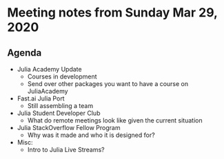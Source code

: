 # Meeting notes from Sunday Mar 29, 2020

## Agenda
- Julia Academy Update
  - Courses in development
  - Send over other packages you want to have a course on JuliaAcademy
- Fast.ai Julia Port
  - Still assembling a team
- Julia Student Developer Club
  - What do remote meetings look like given the current situation
- Julia StackOverflow Fellow Program
  - Why was it made and who it is designed for? 
- Misc:
  - Intro to Julia Live Streams? 
